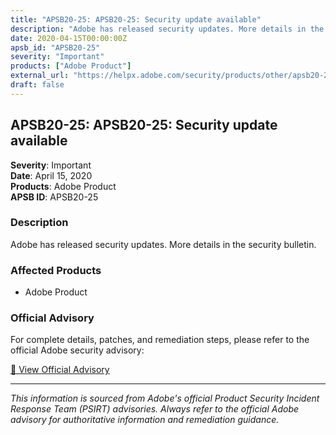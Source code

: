 ```yaml
---
title: "APSB20-25: APSB20-25: Security update available"
description: "Adobe has released security updates. More details in the security bulletin."
date: 2020-04-15T00:00:00Z
apsb_id: "APSB20-25"
severity: "Important"
products: ["Adobe Product"]
external_url: "https://helpx.adobe.com/security/products/other/apsb20-25.html"
draft: false
---
```


## APSB20-25: APSB20-25: Security update available

**Severity**: Important  
**Date**: April 15, 2020  
**Products**: Adobe Product  
**APSB ID**: APSB20-25

### Description

Adobe has released security updates. More details in the security bulletin.

### Affected Products

- Adobe Product


### Official Advisory

For complete details, patches, and remediation steps, please refer to the official Adobe security advisory:

[🔗 View Official Advisory](https://helpx.adobe.com/security/products/other/apsb20-25.html)

---

*This information is sourced from Adobe's official Product Security Incident Response Team (PSIRT) advisories. Always refer to the official Adobe advisory for authoritative information and remediation guidance.*
